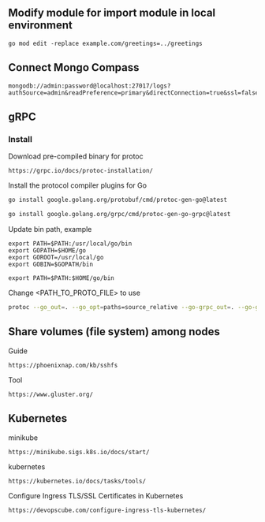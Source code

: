 ## Modify module for import module in local environment
````
go mod edit -replace example.com/greetings=../greetings
````

## Connect Mongo Compass

````
mongodb://admin:password@localhost:27017/logs?authSource=admin&readPreference=primary&directConnection=true&ssl=false
````

## gRPC

### Install
Download pre-compiled binary for protoc

````
https://grpc.io/docs/protoc-installation/
````

Install the protocol compiler plugins for Go
````sh
go install google.golang.org/protobuf/cmd/protoc-gen-go@latest

go install google.golang.org/grpc/cmd/protoc-gen-go-grpc@latest
````

Update bin path, example
````
export PATH=$PATH:/usr/local/go/bin
export GOPATH=$HOME/go
export GOROOT=/usr/local/go
export GOBIN=$GOPATH/bin

export PATH=$PATH:$HOME/go/bin
````
Change <PATH_TO_PROTO_FILE> to use
````sh
protoc --go_out=. --go_opt=paths=source_relative --go-grpc_out=. --go-grpc_opt=paths=source_relative <PATH_TO_PROTO_FILE>
````

## Share volumes (file system) among nodes
Guide
````
https://phoenixnap.com/kb/sshfs
````

Tool
````
https://www.gluster.org/
````

## Kubernetes
minikube
````
https://minikube.sigs.k8s.io/docs/start/
````

kubernetes
````
https://kubernetes.io/docs/tasks/tools/
````

Configure Ingress TLS/SSL Certificates in Kubernetes
````
https://devopscube.com/configure-ingress-tls-kubernetes/
````